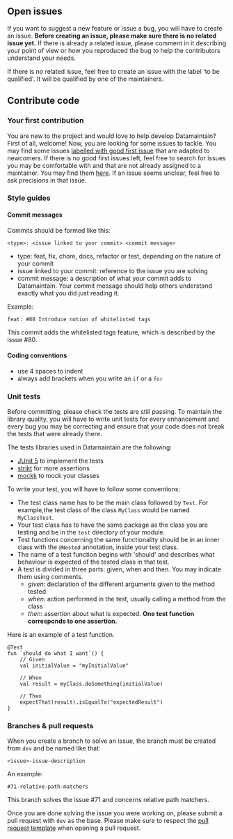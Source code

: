 ## Open issues

If you want to suggest a new feature or issue a bug, you will have to create an issue. **Before creating an issue, please make sure there is no related issue yet.** If there is already a related issue, please comment in it describing your point of view or how you reproduced the bug to help the contributors understand your needs. 

If there is no related issue, feel free to create an issue with the label 'to be qualified'. It will be qualified by one of the maintainers.

## Contribute code

### Your first contribution

You are new to the project and would love to help develop Datamaintain? First of all, welcome! Now, you are looking for some issues to tackle. You may find some issues [labelled with good first issue](https://github.com/4sh/datamaintain/contribute) that are adapted to newcomers. If there is no good first issues left, feel free to search for issues you may be comfortable with and that are not already assigned to a maintainer. You may find them [here](https://github.com/4sh/datamaintain/issues?q=is%3Aopen+no%3Aassignee). If an issue seems unclear, feel free to ask precisions in that issue.

### Style guides

#### Commit messages

Commits should be formed like this:
```
<type>: <issue linked to your commit> <commit message>
```

* type: feat, fix, chore, docs, refactor or test, depending on the nature of your commit 
* issue linked to your commit: reference to the issue you are solving
* commit message: a description of what your commit adds to Datamaintain. Your commit message should help others understand exactly what you did just reading it.

Example:

```feat: #80 Introduce notion of whitelisted tags ```

This commit adds the whitelisted tags feature, which is described by the issue #80.

#### Coding conventions

* use 4 spaces to indent
* always add brackets when you write an ``if`` or a ```for```
### Unit tests

Before committing, please check the tests are still passing. To maintain the library quality, you will have to write unit tests for every enhancement and every bug you may be correcting and ensure that your code does not break the tests that were already there.

The tests libraries used in Datamaintain are the following:
* [JUnit 5](https://junit.org/junit5/) to implement the tests
* [strikt](https://strikt.io) for more assertions
* [mockk](https://mockk.io/) to mock your classes

To write your test, you will have to follow some conventions:
* The test class name has to be the main class followed by ```Test```. For example,the test class of the class ```MyClass``` would be named ```MyClassTest```.
* Your test class has to have the same package as the class you are testing and be in the ```test``` directory of your module.
* Test functions concerning the same functionality should be in an inner class with the ```@Nested``` annotation, inside your test class. 
* The name of a test function begins with 'should' and describes what behaviour is expected of the tested class in that test.
* A test is divided in three parts: given, when and then. You may indicate them using comments.
    * _given_: declaration of the different arguments given to the method tested
    * _when_: action performed in the test, usually calling a method from the class
    * _then_: assertion about what is expected. **One test function corresponds to one assertion.**

Here is an example of a test function.

```
@Test
fun `should do what I want`() {
    // Given
    val initialValue = "myInitialValue"
   
    // When
    val result = myClass.doSomething(initialValue)
   
    // Then
    expectThat(result).isEqualTo("expectedResult")
}
```

### Branches & pull requests

When you create a branch to solve an issue, the branch must be created from ```dev``` and be named like that:

```<issue>-issue-description```

An example:

```#71-relative-path-matchers```

This branch solves the issue #71 and concerns relative path matchers.

Once you are done solving the issue you were working on, please submit a pull request with ```dev``` as the base. Please make sure to respect the [pull request template](https://github.com/4sh/datamaintain/blob/dev/.github/pull_request_template.md) when opening a pull request.